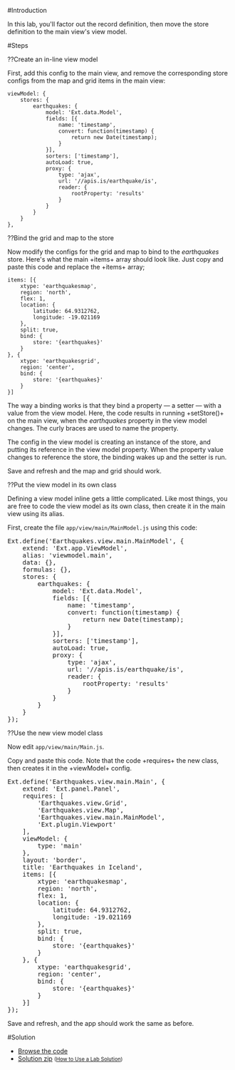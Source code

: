 #Introduction

In this lab, you'll factor out the record definition, then move the store definition 
to the main view's view model.

#Steps

??Create an in-line view model

First, add this config to the main view, and remove the corresponding store configs
from the map and grid items in the main view:

    viewModel: {
        stores: {
            earthquakes: {
                model: 'Ext.data.Model',
                fields: [{
                    name: 'timestamp',
                    convert: function(timestamp) {
                        return new Date(timestamp);
                    }
                }],
                sorters: ['timestamp'],
                autoLoad: true,
                proxy: {
                    type: 'ajax',
                    url: '//apis.is/earthquake/is',
                    reader: {
                        rootProperty: 'results'
                    }
                }
            }
        }
    },

??Bind the grid and map to the store

Now modify the configs for the grid and map to bind to the *earthquakes* store. Here's 
what the main +items+ array should look like. Just copy and paste this code and replace
the +items+ array;

    items: [{
        xtype: 'earthquakesmap',
        region: 'north',
        flex: 1,
        location: {
            latitude: 64.9312762,
            longitude: -19.021169
        },
        split: true,
        bind: {
            store: '{earthquakes}'
        }
    }, {
        xtype: 'earthquakesgrid',
        region: 'center',
        bind: {
            store: '{earthquakes}'
        }
    }]

The way a binding works is that they bind a property &mdash; a setter &mdash; with a value from the
view model. Here, the code results in running +setStore()+ on the main view, when the *earthquakes* 
property in the view model changes. The curly braces are used to name the property. 

The config in the view model is creating an instance of the store, and putting its reference in the
view model property. When the property value changes to reference the store, the binding wakes up
and the setter is run.

Save and refresh and the map and grid should work.

??Put the view model in its own class

Defining a view model inline gets a little complicated. Like most things, you are free to
code the view model as its own class, then create it in the main view using its alias.

First, create the file `app/view/main/MainModel.js` using this code:

<pre class="runnable readonly">
Ext.define('Earthquakes.view.main.MainModel', {
    extend: 'Ext.app.ViewModel',
    alias: 'viewmodel.main',
    data: {},
    formulas: {},
    stores: {
        earthquakes: {
            model: 'Ext.data.Model',
            fields: [{
                name: 'timestamp',
                convert: function(timestamp) {
                    return new Date(timestamp);
                }
            }],
            sorters: ['timestamp'],
            autoLoad: true,
            proxy: {
                type: 'ajax',
                url: '//apis.is/earthquake/is',
                reader: {
                    rootProperty: 'results'
                }
            }
        }
    }
});
</pre>

??Use the new view model class

Now edit `app/view/main/Main.js`. 

Copy and paste this code. Note that the code +requires+ the new class, then creates it in the +viewModel+ config.

<pre class="runnable">
Ext.define('Earthquakes.view.main.Main', {
    extend: 'Ext.panel.Panel',
    requires: [
        'Earthquakes.view.Grid',
        'Earthquakes.view.Map',
        'Earthquakes.view.main.MainModel',
        'Ext.plugin.Viewport'
    ],
    viewModel: {
        type: 'main'
    },
    layout: 'border',
    title: 'Earthquakes in Iceland',
    items: [{
        xtype: 'earthquakesmap',
        region: 'north',
        flex: 1,
        location: {
            latitude: 64.9312762,
            longitude: -19.021169
        },
        split: true,
        bind: {
            store: '{earthquakes}'
        }
    }, {
        xtype: 'earthquakesgrid',
        region: 'center',
        bind: {
            store: '{earthquakes}'
        }
    }]
});
</pre>

Save and refresh, and the app should work the same as before.



#Solution

<!--
- <a href="resources/videoviewer/video.html?id=153186677" target="videoviewer">Video</a>
-->

- <a href="resources/student/labsolutions/earthquakes-view-model" target="source">Browse the code</a>
- <a href="resources/student/labsolutions/earthquakes-view-model.zip">Solution zip</a> <small>(<a href="#2016-02-24_17-26_13-021_Z">How to Use a Lab Solution</a>)</small>


